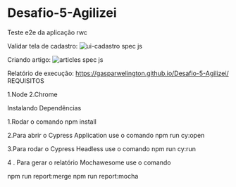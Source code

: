 # Desafio-5-Agilizei

Teste e2e da aplicação rwc

Validar tela de cadastro:
![ui-cadastro spec js](https://user-images.githubusercontent.com/94000549/146048669-1b3e4426-f05b-4ea4-8f78-896d8305b108.gif)

 Criando artigo:
![articles spec js](https://user-images.githubusercontent.com/94000549/146048680-043bdd99-097b-4af2-95ff-2fcb30385537.gif)


Relatório de execução: https://gasparwelington.github.io/Desafio-5-Agilizei/
REQUISITOS

1.Node
2.Chrome

Instalando Dependências

1.Rodar o comando
npm install

2.Para abrir o Cypress Application use o comando
npm run cy:open

3.Para rodar o Cypress Headless use o comando
npm run cy:run

4 . Para gerar o relatório Mochawesome use o comando

npm run report:merge
npm run report:mocha





